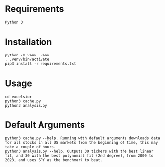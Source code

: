 # Requirements
    Python 3

# Installation
    python -m venv .venv
    . .venv/bin/activate
    pip3 install -r requirements.txt

# Usage
    cd excelsior
    python3 cache.py
    python3 analysis.py

# Default Arguments
    python3 cache.py --help. Running with default arguments downloads data for all stocks in all US markets from the beginning of time, this may take a couple of hours.
    python3 analysis.py --help. Outputs 30 tickers with the best linear fit, and 30 with the best polynomial fit (2nd degree), from 2000 to 2023, and uses SPY as the benchmark to beat.
